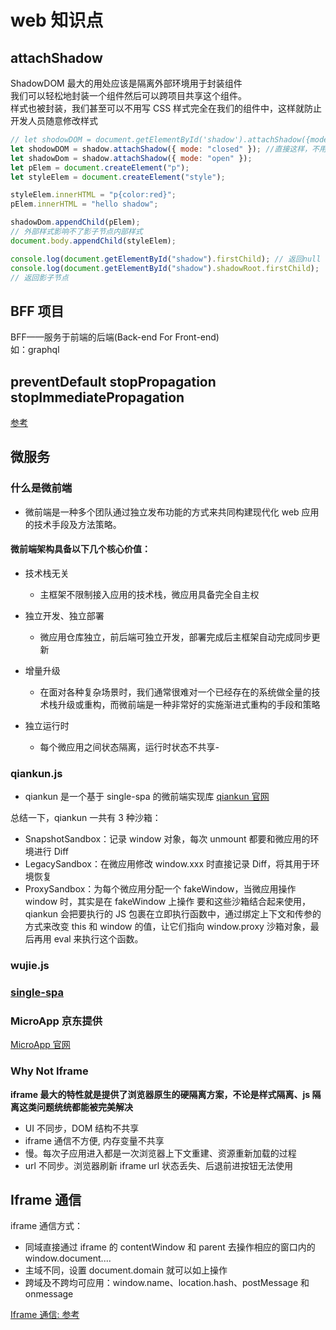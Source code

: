 # web 知识点

## attachShadow

ShadowDOM 最大的用处应该是隔离外部环境用于封装组件  
我们可以轻松地封装一个组件然后可以跨项目共享这个组件。  
样式也被封装，我们甚至可以不用写 CSS 样式完全在我们的组件中，这样就防止开发人员随意修改样式

```js
// let shodowDOM = document.getElementById('shadow').attachShadow({mode: "closed"});
let shodowDOM = shadow.attachShadow({ mode: "closed" }); //直接这样，不用getElementById居然也是可以的
let shadowDom = shadow.attachShadow({ mode: "open" });
let pElem = document.createElement("p");
let styleElem = document.createElement("style");

styleElem.innerHTML = "p{color:red}";
pElem.innerHTML = "hello shadow";

shadowDom.appendChild(pElem);
// 外部样式影响不了影子节点内部样式
document.body.appendChild(styleElem);

console.log(document.getElementById("shadow").firstChild); // 返回null
console.log(document.getElementById("shadow").shadowRoot.firstChild);
// 返回影子节点
```

## BFF 项目

BFF——服务于前端的后端(Back-end For Front-end)  
如：graphql

## preventDefault stopPropagation stopImmediatePropagation

[参考](https://zhuanlan.zhihu.com/p/389150328)

## 微服务

### 什么是微前端

- 微前端是一种多个团队通过独立发布功能的方式来共同构建现代化 web 应用的技术手段及方法策略。

#### 微前端架构具备以下几个核心价值：

- 技术栈无关

  - 主框架不限制接入应用的技术栈，微应用具备完全自主权

- 独立开发、独立部署

  - 微应用仓库独立，前后端可独立开发，部署完成后主框架自动完成同步更新

- 增量升级

  - 在面对各种复杂场景时，我们通常很难对一个已经存在的系统做全量的技术栈升级或重构，而微前端是一种非常好的实施渐进式重构的手段和策略

- 独立运行时
  - 每个微应用之间状态隔离，运行时状态不共享-

### qiankun.js

- qiankun 是一个基于 single-spa 的微前端实现库
  [qiankun 官网](https://qiankun.umijs.org/zh/)

总结一下，qiankun 一共有 3 种沙箱：

- SnapshotSandbox：记录 window 对象，每次 unmount 都要和微应用的环境进行 Diff
- LegacySandbox：在微应用修改 window.xxx 时直接记录 Diff，将其用于环境恢复
- ProxySandbox：为每个微应用分配一个 fakeWindow，当微应用操作 window 时，其实是在 fakeWindow 上操作
  要和这些沙箱结合起来使用，qiankun 会把要执行的 JS 包裹在立即执行函数中，通过绑定上下文和传参的方式来改变 this 和 window 的值，让它们指向 window.proxy 沙箱对象，最后再用 eval 来执行这个函数。

### wujie.js

### [single-spa](https://zh-hans.single-spa.js.org/docs/getting-started-overview/)

### MicroApp 京东提供

[MicroApp 官网](https://zeroing.jd.com/)

### Why Not Iframe

**iframe 最大的特性就是提供了浏览器原生的硬隔离方案，不论是样式隔离、js 隔离这类问题统统都能被完美解决**

- UI 不同步，DOM 结构不共享
- iframe 通信不方便, 内存变量不共享
- 慢。每次子应用进入都是一次浏览器上下文重建、资源重新加载的过程
- url 不同步。浏览器刷新 iframe url 状态丢失、后退前进按钮无法使用

## Iframe 通信

iframe 通信方式：

- 同域直接通过 iframe 的 contentWindow 和 parent 去操作相应的窗口内的 window.document....
- 主域不同，设置 document.domain 就可以如上操作
- 跨域及不跨均可应用：window.name、location.hash、postMessage 和 onmessage

[Iframe 通信: 参考](https://blog.csdn.net/CamilleZJ/article/details/128056333)
